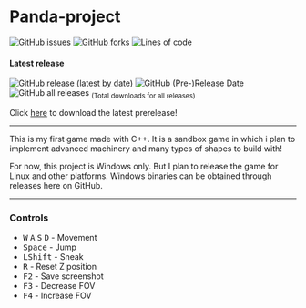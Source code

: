 # Panda-project

[![GitHub issues](https://img.shields.io/github/issues/IsakTheHacker/Panda-project)](https://github.com/IsakTheHacker/Panda-project/issues)
[![GitHub forks](https://img.shields.io/github/forks/IsakTheHacker/Panda-project)](https://github.com/IsakTheHacker/Panda-project/network)
![Lines of code](https://img.shields.io/tokei/lines/github/IsakTheHacker/Panda-project)

#### Latest release
[![GitHub release (latest by date)](https://img.shields.io/github/v/release/IsakTheHacker/Panda-project?include_prereleases)](https://github.com/IsakTheHacker/Panda-project/releases)
![GitHub (Pre-)Release Date](https://img.shields.io/github/release-date-pre/IsakTheHacker/Panda-project)
![GitHub all releases](https://img.shields.io/github/downloads/IsakTheHacker/Panda-project/total) <sub>(Total downloads for all releases)</sub>

Click
[here](https://github.com/IsakTheHacker/Panda-project/releases/download/prealpha-0.1.1/Panda.Project.MSI.Installer.msi)
to download the latest prerelease!

***

This is my first game made with C++. It is a sandbox game in which i plan to implement advanced machinery and many types of shapes to build with!

For now, this project is Windows only. But I plan to release the game for Linux and other platforms. Windows binaries can be obtained through releases here on GitHub.

***

### Controls
- <kbd>W</kbd> <kbd>A</kbd> <kbd>S</kbd> <kbd>D</kbd> - Movement
- <kbd>Space</kbd> - Jump
- <kbd>LShift</kbd> - Sneak
- <kbd>R</kbd> - Reset Z position
- <kbd>F2</kbd> - Save screenshot
- <kbd>F3</kbd> - Decrease FOV
- <kbd>F4</kbd> - Increase FOV
